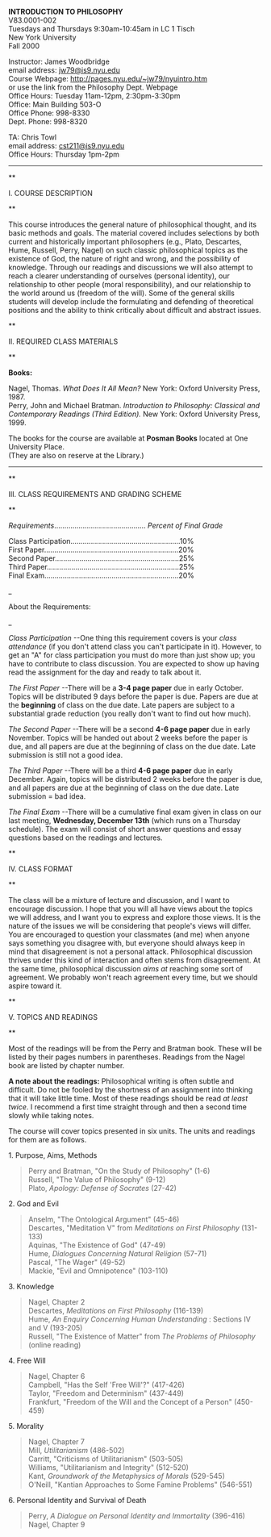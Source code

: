 **INTRODUCTION TO PHILOSOPHY**  
V83.0001-002  
Tuesdays and Thursdays 9:30am-10:45am in LC 1 Tisch  
New York University  
Fall 2000

  
  

Instructor: James Woodbridge  
email address: jw79@is9.nyu.edu  
Course Webpage: http://pages.nyu.edu/~jw79/nyuintro.htm  
or use the link from the Philosophy Dept. Webpage  
Office Hours: Tuesday 11am-12pm, 2:30pm-3:30pm  
Office: Main Building 503-O  
Office Phone: 998-8330  
Dept. Phone: 998-8320  
  
TA: Chris Towl  
email address: cst211@is9.nyu.edu  
Office Hours: Thursday 1pm-2pm  
****

**



I. COURSE DESCRIPTION

**

This course introduces the general nature of philosophical thought, and its
basic methods and goals. The material covered includes selections by both
current and historically important philosophers (e.g., Plato, Descartes, Hume,
Russell, Perry, Nagel) on such classic philosophical topics as the existence
of God, the nature of right and wrong, and the possibility of knowledge.
Through our readings and discussions we will also attempt to reach a clearer
understanding of ourselves (personal identity), our relationship to other
people (moral responsibility), and our relationship to the world around us
(freedom of the will). Some of the general skills students will develop
include the formulating and defending of theoretical positions and the ability
to think critically about difficult and abstract issues.

  
**

II. REQUIRED CLASS MATERIALS

**

**Books:**  
  
Nagel, Thomas. _What Does It All Mean?_ New York: Oxford University Press,
1987.  
Perry, John and Michael Bratman. _Introduction to Philosophy: Classical and
Contemporary Readings (Third Edition)._ New York: Oxford University Press,
1999.  
  
The books for the course are available at **Posman Books** located at One
University Place.  
(They are also on reserve at the Library.)  
****

**



III. CLASS REQUIREMENTS AND GRADING SCHEME

**

_Requirements_............................................. _Percent of Final
Grade_  
  
Class Participation......................................................10%  
First
Paper..................................................................20%  
Second Paper.............................................................25%  
Third
Paper.................................................................25%  
Final
Exam..................................................................20%  
  
_

About the Requirements:

_

_Class Participation_ \--One thing this requirement covers is your _class
attendance_ (if you don't attend class you can't participate in it). However,
to get an "A" for class participation you must do more than just show up; you
have to contribute to class discussion. You are expected to show up having
read the assignment for the day and ready to talk about it.

_The First Paper_ \--There will be a **3-4 page paper** due in early October.
Topics will be distributed 9 days before the paper is due. Papers are due at
the **beginning** of class on the due date. Late papers are subject to a
substantial grade reduction (you really don't want to find out how much).

_The Second Paper_ \--There will be a second **4-6 page paper** due in early
November. Topics will be handed out about 2 weeks before the paper is due, and
all papers are due at the beginning of class on the due date. Late submission
is still not a good idea.

_The Third Paper_ \--There will be a third **4-6 page paper** due in early
December. Again, topics will be distributed 2 weeks before the paper is due,
and all papers are due at the beginning of class on the due date. Late
submission = bad idea.

_The Final Exam_ \--There will be a cumulative final exam given in class on
our last meeting, **Wednesday, December 13th** (which runs on a Thursday
schedule). The exam will consist of short answer questions and essay questions
based on the readings and lectures.

  
**

  
IV. CLASS FORMAT

**

The class will be a mixture of lecture and discussion, and I want to encourage
discussion. I hope that you will all have views about the topics we will
address, and I want you to express and explore those views. It is the nature
of the issues we will be considering that people's views will differ. You are
encouraged to question your classmates (and me) when anyone says something you
disagree with, but everyone should always keep in mind that disagreement is
not a personal attack. Philosophical discussion thrives under this kind of
interaction and often stems from disagreement. At the same time, philosophical
discussion _aims at_ reaching some sort of agreement. We probably won't reach
agreement every time, but we should aspire toward it.

**



V. TOPICS AND READINGS

**

Most of the readings will be from the Perry and Bratman book. These will be
listed by their pages numbers in parentheses. Readings from the Nagel book are
listed by chapter number.

**A note about the readings:** Philosophical writing is often subtle and
difficult. Do not be fooled by the shortness of an assignment into thinking
that it will take little time. Most of these readings should be read _at least
twice_. I recommend a first time straight through and then a second time
slowly while taking notes.

The course will cover topics presented in six units. The units and readings
for them are as follows.

1\. Purpose, Aims, Methods

> Perry and Bratman, "On the Study of Philosophy" (1-6)  
>  Russell, "The Value of Philosophy" (9-12)  
>  Plato, _Apology: Defense of Socrates_ (27-42)

2\. God and Evil

> Anselm,  "The Ontological Argument" (45-46)  
>  Descartes, "Meditation V" from _Meditations on First Philosophy_ (131-133)  
>  Aquinas, "The Existence of God" (47-49)  
>  Hume, _Dialogues Concerning Natural Religion_ (57-71)  
>  Pascal,  "The Wager" (49-52)  
>  Mackie, "Evil and Omnipotence" (103-110)

3\. Knowledge

> Nagel, Chapter 2  
>  Descartes, _Meditations on First Philosophy_ (116-139)  
>  Hume, _An Enquiry Concerning Human Understanding_ : Sections IV and V
(193-205)  
>  Russell, "The Existence of Matter" from _The Problems of Philosophy_
(online reading)

4\. Free Will

> Nagel, Chapter 6  
>  Campbell,  "Has the Self 'Free Will'?" (417-426)  
>  Taylor, "Freedom and Determinism" (437-449)  
>  Frankfurt, "Freedom of the Will and the Concept of a Person" (450-459)

5\. Morality

> Nagel, Chapter 7  
>  Mill, _Utilitarianism_ (486-502)  
>  Carritt,  "Criticisms of Utilitarianism" (503-505)  
>  Williams, "Utilitarianism and Integrity" (512-520)  
>  Kant, _Groundwork of the Metaphysics of Morals_ (529-545)  
>  O'Neill,  "Kantian Approaches to Some Famine Problems" (546-551)

6\. Personal Identity and Survival of Death

> Perry, _A Dialogue on Personal Identity and Immortality_ (396-416)  
>  Nagel, Chapter 9

